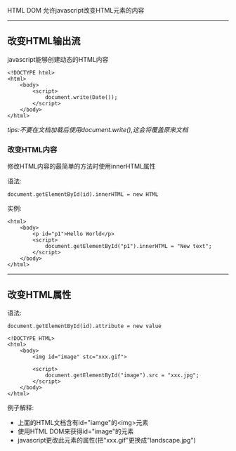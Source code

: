HTML DOM 允许javascript改变HTML元素的内容

---

## 改变HTML输出流

javascript能够创建动态的HTML内容

```
<!DOCTYPE html>
<html>
    <body>
        <script>
            document.write(Date());
        </script>
    </body>
</html>
```

_tips:不要在文档加载后使用document.write\(\),这会将覆盖原来文档_

### 改变HTML内容

修改HTML内容的最简单的方法时使用innerHTML属性

语法:

```
document.getElementById(id).innerHTML = new HTML
```

实例:

```
<html>
    <body>
        <p id="p1">Hello World</p>
        <script>
            document.getElementById("p1").innerHTML = "New text";
        </script>
    </body>
</html>
```

---

## 改变HTML属性

语法:

```
document.getElementById(id).attribute = new value
```

```
<!DOCTYPE HTML>
<html>
    <body>
        <img id="image" stc="xxx.gif">
        
        <script>
            document.getElementById("image").src = "xxx.jpg";
        </script>
    </body>
</html>
```

例子解释:

* 上面的HTML文档含有id="iamge"的&lt;img&gt;元素
* 使用HTML DOM来获得id="image"的元素
* javascript更改此元素的属性\(把"xxx.gif"更换成"landscape.jpg"\)



